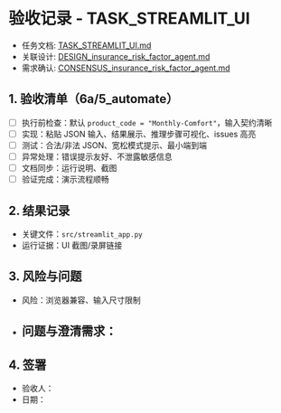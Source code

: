 # 验收记录 - TASK_STREAMLIT_UI

- 任务文档: [TASK_STREAMLIT_UI.md](../TASK_STREAMLIT_UI.md)
- 关联设计: [DESIGN_insurance_risk_factor_agent.md](../../DESIGN_insurance_risk_factor_agent.md)
- 需求确认: [CONSENSUS_insurance_risk_factor_agent.md](../../CONSENSUS_insurance_risk_factor_agent.md)

## 1. 验收清单（6a/5_automate）
- [ ] 执行前检查：默认 `product_code = "Monthly-Comfort"`，输入契约清晰
- [ ] 实现：粘贴 JSON 输入、结果展示、推理步骤可视化、issues 高亮
- [ ] 测试：合法/非法 JSON、宽松模式提示、最小端到端
- [ ] 异常处理：错误提示友好、不泄露敏感信息
- [ ] 文档同步：运行说明、截图
- [ ] 验证完成：演示流程顺畅

## 2. 结果记录
- 关键文件：`src/streamlit_app.py`
- 运行证据：UI 截图/录屏链接

## 3. 风险与问题
- 风险：浏览器兼容、输入尺寸限制
- 问题与澄清需求：
  -

## 4. 签署
- 验收人：
- 日期：


